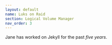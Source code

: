 ```yaml
---
layout: default
name: Luks on Raid
section: Logical Volume Manager
nav_order: 3
---
```


Jane has worked on Jekyll for the past *five years*.

